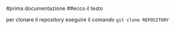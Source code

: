 #prima documentazione
##ecco il testo

per clonare il repository eseguire il comando 
`git clone REPOSITORY`
